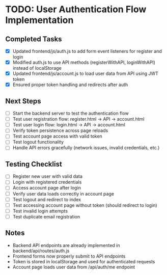 # TODO: User Authentication Flow Implementation

## Completed Tasks
- [x] Updated frontend/js/auth.js to add form event listeners for register and login
- [x] Modified auth.js to use API methods (registerWithAPI, loginWithAPI) instead of localStorage
- [x] Updated frontend/js/account.js to load user data from API using JWT token
- [x] Ensured proper token handling and redirects after auth

## Next Steps
- [ ] Start the backend server to test the authentication flow
- [ ] Test user registration flow: register.html → API → account.html
- [ ] Test user login flow: login.html → API → account.html
- [ ] Verify token persistence across page reloads
- [ ] Test account page access with valid token
- [ ] Test logout functionality
- [ ] Handle API errors gracefully (network issues, invalid credentials, etc.)

## Testing Checklist
- [ ] Register new user with valid data
- [ ] Login with registered credentials
- [ ] Access account page after login
- [ ] Verify user data loads correctly in account page
- [ ] Test logout and redirect to index
- [ ] Test accessing account page without token (should redirect to login)
- [ ] Test invalid login attempts
- [ ] Test duplicate email registration

## Notes
- Backend API endpoints are already implemented in backend/api/routes/auth.js
- Frontend forms now properly submit to API endpoints
- Token is stored in localStorage and used for authenticated requests
- Account page loads user data from /api/auth/me endpoint
